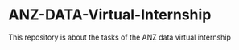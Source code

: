 # ANZ-DATA-Virtual-Internship
This repository is about the tasks of the ANZ data virtual internship
